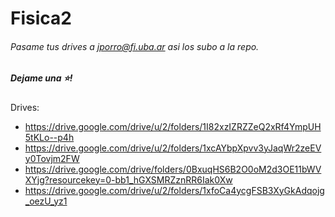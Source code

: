 # Fisica2
###### Pasame tus drives a jporro@fi.uba.ar asi los subo a la repo.
##### Dejame una ⭐!

Drives:
* https://drive.google.com/drive/u/2/folders/1I82xzIZRZZeQ2xRf4YmpUH5tKLo--p4h
* https://drive.google.com/drive/u/2/folders/1xcAYbpXpvv3yJaqWr2zeEVy0Tovjm2FW
* https://drive.google.com/drive/folders/0BxuqHS6B2O0oM2d3OE11bWVXYjg?resourcekey=0-bb1_hGXSMRZznRR6Iak0Xw
* https://drive.google.com/drive/u/2/folders/1xfoCa4ycgFSB3XyGkAdqojg_oezU_yz1
